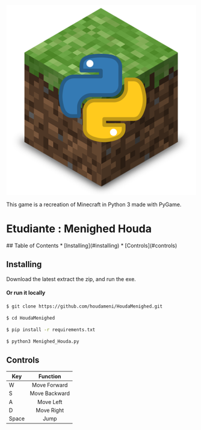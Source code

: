 <p align=center>
<img src="https://raw.githubusercontent.com/IAJWasTooShort/PyCraft/main/textures/pycraft.png"/>
</p>

This game is a recreation of Minecraft in Python 3 made with PyGame.


<h1>Etudiante : Menighed Houda</h1>
## Table of Contents
* [Installing](#installing)
* [Controls](#controls)

## Installing

Download the latest extract the zip, and run the exe.

#### Or run it locally

```sh
$ git clone https://github.com/houdameni/HoudaMenighed.git
```
```sh
$ cd HoudaMenighed
```
```sh
$ pip install -r requirements.txt
```
```sh
$ python3 Menighed_Houda.py
```

## Controls

| Key   | Function       |
| ----- | :------------: |
| W     | Move Forward   |
| S     | Move Backward  |
| A     | Move Left      |
| D     | Move Right     |
| Space | Jump         |


